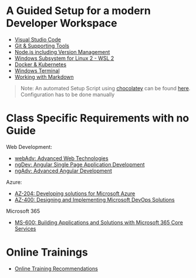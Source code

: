 # A Guided Setup for a modern Developer Workspace

- [Visual Studio Code](./guided/code.md)
- [Git & Supporting Tools](./guided/git.md)
- [Node.js including Version Management](./guided/node.md)
- [Windows Subsystem for Linux 2 - WSL 2](./guided/wsl.md)
- [Docker & Kubernetes](./guided/docker.md)
- [Windows Terminal](./guided/wt.md)
- [Working with Markdown](./guided/markdown.md)

> Note: An automated Setup Script using [chocolatey](https://chocolatey.org/) can be found [here](./chocolatey/). Configuration has to be done manually

# Class Specific Requirements with no Guide

Web Development:

- [webAdv: Advanced Web Technologies](./classes/webAdv/)
- [ngDev: Angular Single Page Application Development](./classes/ng-dev/)
- [ngAdv: Advanced Angular Development](./classes/ng-adv/)

Azure:

- [AZ-204: Developing solutions for Microsoft Azure](./classes/az-204/)
- [AZ-400: Designing and Implementing Microsoft DevOps Solutions](./classes/az-400/)

Microsoft 365

- [MS-600: Building Applications and Solutions with Microsoft 365 Core Services](./classes/ms-600/)

# Online Trainings

- [Online Training Recommendations](./online/readme.md)
